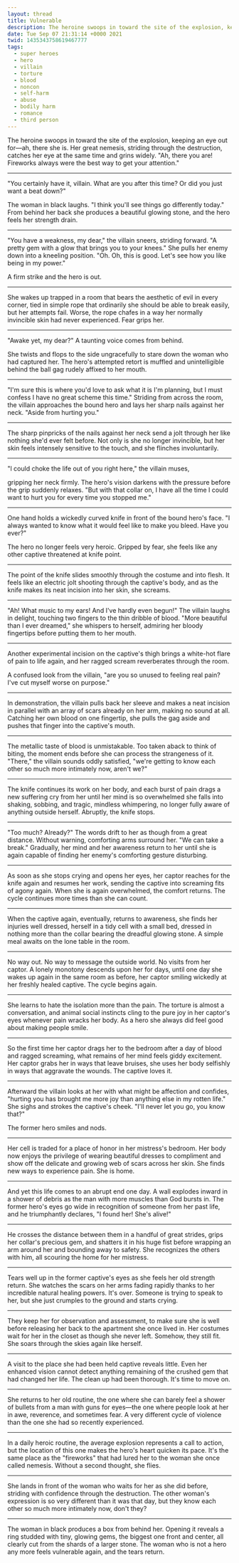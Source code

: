 ```yaml
---
layout: thread
title: Vulnerable
description: The heroine swoops in toward the site of the explosion, keeping an eye out fo...
date: Tue Sep 07 21:31:14 +0000 2021
twid: 1435343758619467777
tags:
  - super heroes
  - hero
  - villain
  - torture
  - blood
  - noncon
  - self-harm
  - abuse
  - bodily harm
  - romance
  - third person
---
```

<article class="thread">
<section class="tweet">
<p>The heroine swoops in toward the site of the explosion, keeping an eye out for—ah, there she is. Her great nemesis, striding through the destruction, catches her eye at the same time and grins widely. "Ah, there you are! Fireworks always were the best way to get your attention."</p>
</section>
<hr class="tweet_sep">
<section class="tweet">
<p>"You certainly have it, villain. What are you after this time? Or did you just want a beat down?"</p>
<p>The woman in black laughs. "I think you'll see things go differently today." From behind her back she produces a beautiful glowing stone, and the hero feels her strength drain.</p>
</section>
<hr class="tweet_sep">
<section class="tweet">
<p>"You have a weakness, my dear," the villain sneers, striding forward. "A pretty gem with a glow that brings you to your knees." She pulls her enemy down into a kneeling position. "Oh. Oh, this is good. Let's see how you like being in my power."</p>
<p>A firm strike and the hero is out.</p>
</section>
<hr class="tweet_sep">
<section class="tweet">
<p>She wakes up trapped in a room that bears the aesthetic of evil in every corner, tied in simple rope that ordinarily she should be able to break easily, but her attempts fail. Worse, the rope chafes in a way her normally invincible skin had never experienced. Fear grips her.</p>
</section>
<hr class="tweet_sep">
<section class="tweet">
<p>"Awake yet, my dear?" A taunting voice comes from behind.</p>
<p>She twists and flops to the side ungracefully to stare down the woman who had captured her. The hero's attempted retort is muffled and unintelligible behind the ball gag rudely affixed to her mouth.</p>
</section>
<hr class="tweet_sep">
<section class="tweet">
<p>"I'm sure this is where you'd love to ask what it is I'm planning, but I must confess I have no great scheme this time." Striding from across the room, the villain approaches the bound hero and lays her sharp nails against her neck. "Aside from hurting you."</p>
</section>
<hr class="tweet_sep">
<section class="tweet">
<p>The sharp pinpricks of the nails against her neck send a jolt through her like nothing she'd ever felt before. Not only is she no longer invincible, but her skin feels intensely sensitive to the touch, and she flinches involuntarily.</p>
</section>
<hr class="tweet_sep">
<section class="tweet">
<p>"l could choke the life out of you right here," the villain muses,</p>
<p>gripping her neck firmly. The hero's vision darkens with the pressure before the grip suddenly relaxes. "But with that collar on, I have all the time I could want to hurt you for every time you stopped me."</p>
</section>
<hr class="tweet_sep">
<section class="tweet">
<p>One hand holds a wickedly curved knife in front of the bound hero's face. "I always wanted to know what it would feel like to make you bleed. Have you ever?"</p>
<p>The hero no longer feels very heroic. Gripped by fear, she feels like any other captive threatened at knife point.</p>
</section>
<hr class="tweet_sep">
<section class="tweet">
<p>The point of the knife slides smoothly through the costume and into flesh. It feels like an electric jolt shooting through the captive's body, and as the knife makes its neat incision into her skin, she screams.</p>
</section>
<hr class="tweet_sep">
<section class="tweet">
<p>"Ah! What music to my ears! And I've hardly even begun!" The villain laughs in delight, touching two fingers to the thin dribble of blood. "More beautiful than I ever dreamed," she whispers to herself, admiring her bloody fingertips before putting them to her mouth.</p>
</section>
<hr class="tweet_sep">
<section class="tweet">
<p>Another experimental incision on the captive's thigh brings a white-hot flare of pain to life again, and her ragged scream reverberates through the room.</p>
<p>A confused look from the villain, "are you so unused to feeling real pain? I've cut myself worse on purpose."</p>
</section>
<hr class="tweet_sep">
<section class="tweet">
<p>In demonstration, the villain pulls back her sleeve and makes a neat incision in parallel with an array of scars already on her arm, making no sound at all. Catching her own blood on one fingertip, she pulls the gag aside and pushes that finger into the captive's mouth.</p>
</section>
<hr class="tweet_sep">
<section class="tweet">
<p>The metallic taste of blood is unmistakable. Too taken aback to think of biting, the moment ends before she can process the strangeness of it. "There," the villain sounds oddly satisfied, "we're getting to know each other so much more intimately now, aren't we?"</p>
</section>
<hr class="tweet_sep">
<section class="tweet">
<p>The knife continues its work on her body, and each burst of pain drags a new suffering cry from her until her mind is so overwhelmed she falls into shaking, sobbing, and tragic, mindless whimpering, no longer fully aware of anything outside herself. Abruptly, the knife stops.</p>
</section>
<hr class="tweet_sep">
<section class="tweet">
<p>"Too much? Already?" The words drift to her as though from a great distance. Without warning, comforting arms surround her. "We can take a break." Gradually, her mind and her awareness return to her until she is again capable of finding her enemy's comforting gesture disturbing.</p>
</section>
<hr class="tweet_sep">
<section class="tweet">
<p>As soon as she stops crying and opens her eyes, her captor reaches for the knife again and resumes her work, sending the captive into screaming fits of agony again. When she is again overwhelmed, the comfort returns. The cycle continues more times than she can count.</p>
</section>
<hr class="tweet_sep">
<section class="tweet">
<p>When the captive again, eventually, returns to awareness, she finds her injuries well dressed, herself in a tidy cell with a small bed, dressed in nothing more than the collar bearing the dreadful glowing stone. A simple meal awaits on the lone table in the room.</p>
</section>
<hr class="tweet_sep">
<section class="tweet">
<p>No way out. No way to message the outside world. No visits from her captor. A lonely monotony descends upon her for days, until one day she wakes up again in the same room as before, her captor smiling wickedly at her freshly healed captive. The cycle begins again.</p>
</section>
<hr class="tweet_sep">
<section class="tweet">
<p>She learns to hate the isolation more than the pain. The torture is almost a conversation, and animal social instincts cling to the pure joy in her captor's eyes whenever pain wracks her body. As a hero she always did feel good about making people smile.</p>
</section>
<hr class="tweet_sep">
<section class="tweet">
<p>So the first time her captor drags her to the bedroom after a day of blood and ragged screaming, what remains of her mind feels giddy excitement. Her captor grabs her in ways that leave bruises, she uses her body selfishly in ways that aggravate the wounds. The captive loves it.</p>
</section>
<hr class="tweet_sep">
<section class="tweet">
<p>Afterward the villain looks at her with what might be affection and confides, "hurting you has brought me more joy than anything else in my rotten life." She sighs and strokes the captive's cheek. "I'll never let you go, you know that?"</p>
<p>The former hero smiles and nods.</p>
</section>
<hr class="tweet_sep">
<section class="tweet">
<p>Her cell is traded for a place of honor in her mistress's bedroom. Her body now enjoys the privilege of wearing beautiful dresses to compliment and show off the delicate and growing web of scars across her skin. She finds new ways to experience pain. She is home.</p>
</section>
<hr class="tweet_sep">
<section class="tweet">
<p>And yet this life comes to an abrupt end one day. A wall explodes inward in a shower of debris as the man with more muscles than God bursts in. The former hero's eyes go wide in recognition of someone from her past life, and he triumphantly declares, "I found her! She's alive!"</p>
</section>
<hr class="tweet_sep">
<section class="tweet">
<p>He crosses the distance between them in a handful of great strides, grips her collar's precious gem, and shatters it in his huge fist before wrapping an arm around her and bounding away to safety. She recognizes the others with him, all scouring the home for her mistress.</p>
</section>
<hr class="tweet_sep">
<section class="tweet">
<p>Tears well up in the former captive's eyes as she feels her old strength return. She watches the scars on her arms fading rapidly thanks to her incredible natural healing powers. It's over. Someone is trying to speak to her, but she just crumples to the ground and starts crying.</p>
</section>
<hr class="tweet_sep">
<section class="tweet">
<p>They keep her for observation and assessment, to make sure she is well before releasing her back to the apartment she once lived in. Her costumes wait for her in the closet as though she never left. Somehow, they still fit. She soars through the skies again like herself.</p>
</section>
<hr class="tweet_sep">
<section class="tweet">
<p>A visit to the place she had been held captive reveals little. Even her enhanced vision cannot detect  anything remaining of the crushed gem that had changed her life. The clean up had been thorough. It's time to move on.</p>
</section>
<hr class="tweet_sep">
<section class="tweet">
<p>She returns to her old routine, the one where she can barely feel a shower of bullets from a man with guns for eyes—the one where people look at her in awe, reverence, and sometimes fear. A very different cycle of violence than the one she had so recently experienced.</p>
</section>
<hr class="tweet_sep">
<section class="tweet">
<p>In a daily heroic routine, the average explosion represents a call to action, but the location of this one makes the hero's heart quicken its pace. It's the same place as the "fireworks" that had lured her to the woman she once called nemesis. Without a second thought, she flies.</p>
</section>
<hr class="tweet_sep">
<section class="tweet">
<p>She lands in front of the woman who waits for her as she did before, striding with confidence through the destruction. The other woman's expression is so very different than it was that day, but they know each other so much more intimately now, don't they?</p>
</section>
<hr class="tweet_sep">
<section class="tweet">
<p>The woman in black produces a box from behind her. Opening it reveals a ring studded with tiny, glowing gems, the biggest one front and center, all clearly cut from the shards of a larger stone. The woman who is not a hero any more feels vulnerable again, and the tears return.</p>
</section>
</article>
